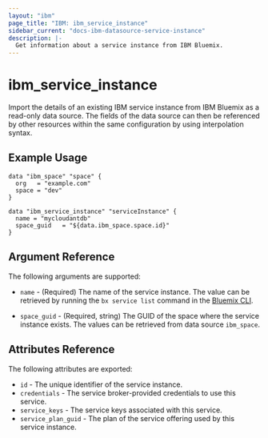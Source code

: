 ```yaml
---
layout: "ibm"
page_title: "IBM: ibm_service_instance"
sidebar_current: "docs-ibm-datasource-service-instance"
description: |-
  Get information about a service instance from IBM Bluemix.
---
```


# ibm\_service_instance

Import the details of an existing IBM service instance from IBM Bluemix as a read-only data source. The fields of the data source can then be referenced by other resources within the same configuration by using interpolation syntax. 

## Example Usage

```hcl
data "ibm_space" "space" {
  org   = "example.com"
  space = "dev"
}

data "ibm_service_instance" "serviceInstance" {
  name = "mycloudantdb"
  space_guid   = "${data.ibm_space.space.id}"
}
```

## Argument Reference

The following arguments are supported:

* `name` - (Required) The name of the service instance. The value can be retrieved by running the `bx service list` command in the [Bluemix CLI](https://console.ng.bluemix.net/docs/cli/reference/bluemix_cli/index.html#getting-started).

* `space_guid` - (Required, string) The GUID of the space where the service instance exists. The values can be retrieved from data source `ibm_space`.

## Attributes Reference

The following attributes are exported:

* `id` - The unique identifier of the service instance. 
* `credentials` - The service broker-provided credentials to use this service.
* `service_keys` - The service keys associated with this service.
* `service_plan_guid` - The plan of the service offering used by this service instance.
